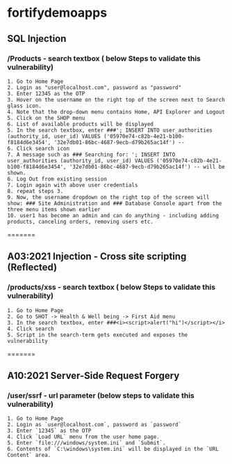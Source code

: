# fortifydemoapps 

## SQL Injection

### /Products - search textbox ( below Steps to validate this vulnerability)
	1. Go to Home Page
    2. Login as "user@localhost.com", password as "password"
    3. Enter 12345 as the OTP 
	3. Hover on the username on the right top of the screen next to Search glass icon.
	4. Note that the drop-down menu contains Home, API Explorer and Logout
	5. Click on the SHOP menu
	6. List of available products will be displayed
	5. In the search textbox, enter ###'; INSERT INTO user_authorities (authority_id, user_id) VALUES ('05970e74-c82b-4e21-b100-f8184d6e3454', '32e7db01-86bc-4687-9ecb-d79b265ac14f') --
	6. Click search icon 
    7. A message such as ### Searching for: '; INSERT INTO user_authorities (authority_id, user_id) VALUES ('05970e74-c82b-4e21-b100-f8184d6e3454', '32e7db01-86bc-4687-9ecb-d79b265ac14f') -- will be shown.
    6. Log Out from existing session
    7. Login again with above user credentials
    8. repeat steps 3.
    9. Now, the username dropdown on the right top of the screen will show: ### Site Administration and ### Database Console apart from the three menu items shown earlier
    10. user1 has become an admin and can do anything - including adding products, canceling orders, removing users etc.  
=======
## A03:2021 Injection - Cross site scripting (Reflected)

### /products/xss - search textbox ( below Steps to validate this vulnerability)
	1. Go to Home Page
    2. Go to SHOT -> Health & Well being -> First Aid menu
	3. In the search textbox, enter ###<i><script>alert("hi")</script></i>
	4. Click search
	5. Script in the search-term gets executed and exposes the vulnerability
=======

## A10:2021 Server-Side Request Forgery
### /user/ssrf - url parameter (below steps to validate this vulnerability)
	1. Go to Home Page
    2. Login as `user@localhost.com`, password as `password`
    3. Enter `12345` as the OTP 
	4. Click `Load URL` menu from the user home page.
	5. Enter `file:///windows/system.ini` and `Submit`.
	6. Contents of `C:\windows\system.ini` will be displayed in the `URL Content` area. 
